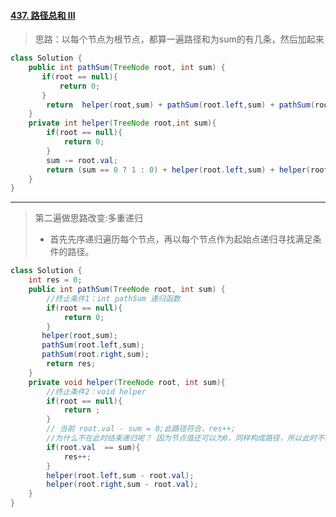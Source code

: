 #### [437. 路径总和 III](https://leetcode-cn.com/problems/path-sum-iii/)

> 思路：以每个节点为根节点，都算一遍路径和为sum的有几条，然后加起来

```java
class Solution {
    public int pathSum(TreeNode root, int sum) {
       if(root == null){
           return 0;
       }
        return  helper(root,sum) + pathSum(root.left,sum) + pathSum(root.right,sum);
    }
    private int helper(TreeNode root,int sum){
        if(root == null){
            return 0;
        }
        sum -= root.val;
        return (sum == 0 ? 1 : 0) + helper(root.left,sum) + helper(root.right,sum);
    }
}
```
---
> 第二遍做思路改变:多重递归
>
> - 首先先序递归遍历每个节点，再以每个节点作为起始点递归寻找满足条件的路径。

```java
class Solution {
    int res = 0;
    public int pathSum(TreeNode root, int sum) {
        //终止条件1：int pathSum 递归函数
        if(root == null){
            return 0;
        }
       helper(root,sum);
       pathSum(root.left,sum);
       pathSum(root.right,sum);
        return res;
    }
    private void helper(TreeNode root, int sum){
        //终止条件2：void helper
        if(root == null){
            return ;
        }
        // 当前 root.val - sum = 0;此路径符合，res++;
        //为什么不在此时结束递归呢？ 因为节点值还可以为0，同样构成路径，所以此时不return,而是继续向下递归
        if(root.val  == sum){
            res++;
        }
        helper(root.left,sum - root.val);
        helper(root.right,sum - root.val);
    }
}
```


